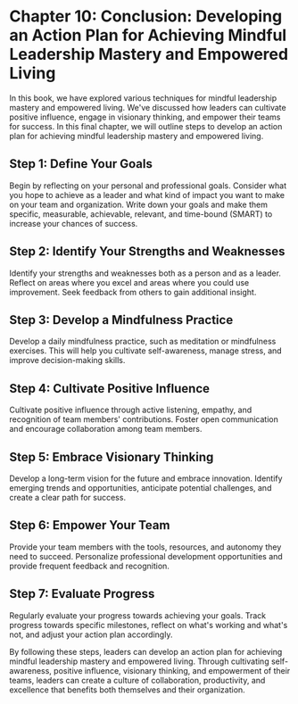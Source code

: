 Chapter 10: Conclusion: Developing an Action Plan for Achieving Mindful Leadership Mastery and Empowered Living
===============================================================================================================

In this book, we have explored various techniques for mindful leadership mastery and empowered living. We've discussed how leaders can cultivate positive influence, engage in visionary thinking, and empower their teams for success. In this final chapter, we will outline steps to develop an action plan for achieving mindful leadership mastery and empowered living.

Step 1: Define Your Goals
-------------------------

Begin by reflecting on your personal and professional goals. Consider what you hope to achieve as a leader and what kind of impact you want to make on your team and organization. Write down your goals and make them specific, measurable, achievable, relevant, and time-bound (SMART) to increase your chances of success.

Step 2: Identify Your Strengths and Weaknesses
----------------------------------------------

Identify your strengths and weaknesses both as a person and as a leader. Reflect on areas where you excel and areas where you could use improvement. Seek feedback from others to gain additional insight.

Step 3: Develop a Mindfulness Practice
--------------------------------------

Develop a daily mindfulness practice, such as meditation or mindfulness exercises. This will help you cultivate self-awareness, manage stress, and improve decision-making skills.

Step 4: Cultivate Positive Influence
------------------------------------

Cultivate positive influence through active listening, empathy, and recognition of team members' contributions. Foster open communication and encourage collaboration among team members.

Step 5: Embrace Visionary Thinking
----------------------------------

Develop a long-term vision for the future and embrace innovation. Identify emerging trends and opportunities, anticipate potential challenges, and create a clear path for success.

Step 6: Empower Your Team
-------------------------

Provide your team members with the tools, resources, and autonomy they need to succeed. Personalize professional development opportunities and provide frequent feedback and recognition.

Step 7: Evaluate Progress
-------------------------

Regularly evaluate your progress towards achieving your goals. Track progress towards specific milestones, reflect on what's working and what's not, and adjust your action plan accordingly.

By following these steps, leaders can develop an action plan for achieving mindful leadership mastery and empowered living. Through cultivating self-awareness, positive influence, visionary thinking, and empowerment of their teams, leaders can create a culture of collaboration, productivity, and excellence that benefits both themselves and their organization.
